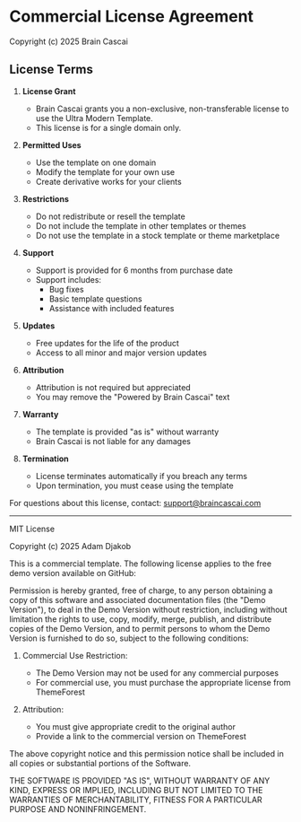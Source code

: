 # Commercial License Agreement

Copyright (c) 2025 Brain Cascai

## License Terms

1. **License Grant**
   - Brain Cascai grants you a non-exclusive, non-transferable license to use the Ultra Modern Template.
   - This license is for a single domain only.

2. **Permitted Uses**
   - Use the template on one domain
   - Modify the template for your own use
   - Create derivative works for your clients

3. **Restrictions**
   - Do not redistribute or resell the template
   - Do not include the template in other templates or themes
   - Do not use the template in a stock template or theme marketplace

4. **Support**
   - Support is provided for 6 months from purchase date
   - Support includes:
     - Bug fixes
     - Basic template questions
     - Assistance with included features

5. **Updates**
   - Free updates for the life of the product
   - Access to all minor and major version updates

6. **Attribution**
   - Attribution is not required but appreciated
   - You may remove the "Powered by Brain Cascai" text

7. **Warranty**
   - The template is provided "as is" without warranty
   - Brain Cascai is not liable for any damages

8. **Termination**
   - License terminates automatically if you breach any terms
   - Upon termination, you must cease using the template

For questions about this license, contact:
support@braincascai.com

---

MIT License

Copyright (c) 2025 Adam Djakob

This is a commercial template. The following license applies to the free demo version available on GitHub:

Permission is hereby granted, free of charge, to any person obtaining a copy
of this software and associated documentation files (the "Demo Version"), to deal
in the Demo Version without restriction, including without limitation the rights
to use, copy, modify, merge, publish, and distribute copies of the Demo Version, and to permit persons to whom the Demo Version is
furnished to do so, subject to the following conditions:

1. Commercial Use Restriction:
   - The Demo Version may not be used for any commercial purposes
   - For commercial use, you must purchase the appropriate license from ThemeForest

2. Attribution:
   - You must give appropriate credit to the original author
   - Provide a link to the commercial version on ThemeForest

The above copyright notice and this permission notice shall be included in all
copies or substantial portions of the Software.

THE SOFTWARE IS PROVIDED "AS IS", WITHOUT WARRANTY OF ANY KIND, EXPRESS OR
IMPLIED, INCLUDING BUT NOT LIMITED TO THE WARRANTIES OF MERCHANTABILITY,
FITNESS FOR A PARTICULAR PURPOSE AND NONINFRINGEMENT.
